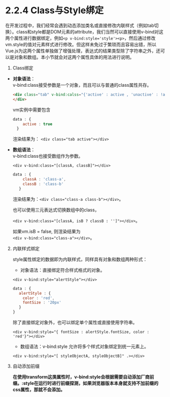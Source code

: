 # 2.2.4 Class与Style绑定

在开发过程中，我们经常会遇到动态添加类名或直接修改内联样式（例如tab切换）。class和style都是DOM元素的attribute，我们当然可以直接使用v-bind对这两个属性进行数据绑定，例如`<p v-bind:style='style'><p>`，然后通过修改vm.style的值对元素样式进行修改。但这样未免过于繁琐而且容易出错，所以Vue.js为这两个属性单独做了增强处理，表达式的结果类型除了字符串之外，还可以是对象和数组。本小节就会对这两个属性具体的用法进行说明。

1. Class绑定

+ **对象语法**：    
v-bind:class接受参数是一个对象，而且可以与普通的class属性共存。

    ```html
    <div class="tab" v-bind:calss="{'active' : active , 'unactive' : !active}">  
    </div>
    ```

    vm实例中需要包含

    ```javascript
    data : {
    　　 active : true
    　}
    ```

    渲染结果为： `<div class="tab active"></div>`

+ **数组语法**：    
v-bind:class也接受数组作为参数。

    `<div v-bind:class="[classA, classB]"></div>`

    ```javascript
    data : {
    　　 classA : 'class-a',
    　　 classB : 'class-b'
    　 }
    ```

    渲染结果为：`<div class="class-a class-b"></div>`。

    也可以使用三元表达式切换数组中的class，    

    `<div v-bind:class="[classA, isB ? classB : '']"></div>`。    

    如果vm.isB = false, 则渲染结果为    
    `<div v-bind:class="class-a"></div>`。

2. 内联样式绑定

    style属性绑定的数据即为内联样式，同样具有对象和数组两种形式：

    + 对象语法：直接绑定符合样式格式的对象。

    `<div v-bind:style="alertStyle"></div>`

    ```javascript
    data : {
    　 alertStyle : {
    　　 color : 'red',
    　　 fontSize : '20px'
    　 }
    }
    ```

    除了直接绑定对象外，也可以绑定单个属性或直接使用字符串。

    `<div v-bind:style="{ fontSize : alertStyle.fontSize, color : 'red'}"></div>`

    + 数组语法：v-bind:style 允许将多个样式对象绑定到统一元素上。

    `<div v-bind:style="[ styleObjectA, styleObjectB]" .></div>`

3. 自动添加前缀

    **在使用transform这类属性时，v-bind:style会根据需要自动添加厂商前缀。:style在运行时进行前缀探测，如果浏览器版本本身就支持不加前缀的css属性，那就不会添加。**